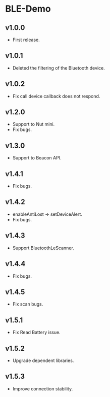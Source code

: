 # BLE-Demo

## v1.0.0
- First release.

## v1.0.1
- Deleted the filtering of the Bluetooth device.

## v1.0.2
- Fix call device callback does not respond.

## v1.2.0
- Support to Nut mini.
- Fix bugs.

## v1.3.0
- Support to Beacon API.

## v1.4.1
- Fix bugs.

## v1.4.2
- enableAntiLost -> setDeviceAlert.
- Fix bugs.

## v1.4.3
- Support BluetoothLeScanner.

## v1.4.4
- Fix bugs.

## v1.4.5
- Fix scan bugs.

## v1.5.1
- Fix Read Battery issue.

## v1.5.2
- Upgrade dependent libraries.

## v1.5.3
- Improve connection stability.